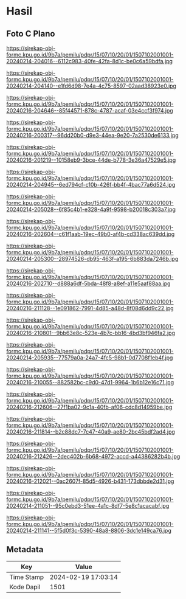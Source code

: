 # Hasil

## Foto C Plano

https://sirekap-obj-formc.kpu.go.id/9b7a/pemilu/pdpr/15/07/10/20/01/1507102001001-20240214-204016--6112c983-40fe-42fa-8d1c-be0c6a59bdfa.jpg

https://sirekap-obj-formc.kpu.go.id/9b7a/pemilu/pdpr/15/07/10/20/01/1507102001001-20240214-204140--e1fd6d98-7e4a-4c75-8597-02aad38923e0.jpg

https://sirekap-obj-formc.kpu.go.id/9b7a/pemilu/pdpr/15/07/10/20/01/1507102001001-20240216-204646--85f44571-878c-4787-acaf-03e4ccf3f974.jpg

https://sirekap-obj-formc.kpu.go.id/9b7a/pemilu/pdpr/15/07/10/20/01/1507102001001-20240216-200317--96dd20b0-d9e3-44ea-9e20-7a2530de6133.jpg

https://sirekap-obj-formc.kpu.go.id/9b7a/pemilu/pdpr/15/07/10/20/01/1507102001001-20240216-201219--10158eb9-3bce-44de-b778-3e36a47529e5.jpg

https://sirekap-obj-formc.kpu.go.id/9b7a/pemilu/pdpr/15/07/10/20/01/1507102001001-20240214-204945--6ed794cf-c10b-426f-bb4f-4bac77a6d524.jpg

https://sirekap-obj-formc.kpu.go.id/9b7a/pemilu/pdpr/15/07/10/20/01/1507102001001-20240214-205028--6f85c4b1-e328-4a9f-9598-b20018c303a7.jpg

https://sirekap-obj-formc.kpu.go.id/9b7a/pemilu/pdpr/15/07/10/20/01/1507102001001-20240216-202604--c61f1aab-19ec-49b0-af4b-cd338ac639dd.jpg

https://sirekap-obj-formc.kpu.go.id/9b7a/pemilu/pdpr/15/07/10/20/01/1507102001001-20240214-205300--28974526-db95-463f-a195-6b883da7246b.jpg

https://sirekap-obj-formc.kpu.go.id/9b7a/pemilu/pdpr/15/07/10/20/01/1507102001001-20240216-202710--d888a6df-5bda-48f8-a8ef-a11e5aaf88aa.jpg

https://sirekap-obj-formc.kpu.go.id/9b7a/pemilu/pdpr/15/07/10/20/01/1507102001001-20240216-211128--1e091862-7991-4d85-a48d-8f08d6dd9c22.jpg

https://sirekap-obj-formc.kpu.go.id/9b7a/pemilu/pdpr/15/07/10/20/01/1507102001001-20240216-210801--9bb63e8c-523e-4b7c-bb16-4bd3bf946fa2.jpg

https://sirekap-obj-formc.kpu.go.id/9b7a/pemilu/pdpr/15/07/10/20/01/1507102001001-20240214-205935--77579a0a-24a7-4fc5-98b1-0d7708f1eb4f.jpg

https://sirekap-obj-formc.kpu.go.id/9b7a/pemilu/pdpr/15/07/10/20/01/1507102001001-20240216-210055--882582bc-c9d0-47d1-9964-1b6b12e16c71.jpg

https://sirekap-obj-formc.kpu.go.id/9b7a/pemilu/pdpr/15/07/10/20/01/1507102001001-20240216-212606--27f1ba02-9c1a-40fb-af06-cdc8d14959be.jpg

https://sirekap-obj-formc.kpu.go.id/9b7a/pemilu/pdpr/15/07/10/20/01/1507102001001-20240216-211814--b2c88dc7-7c47-40a9-ae80-2bc45bdf2ad4.jpg

https://sirekap-obj-formc.kpu.go.id/9b7a/pemilu/pdpr/15/07/10/20/01/1507102001001-20240216-212426--2dec402b-6b68-4972-accd-a44386282b4b.jpg

https://sirekap-obj-formc.kpu.go.id/9b7a/pemilu/pdpr/15/07/10/20/01/1507102001001-20240216-212021--0ac2607f-85d5-4926-b431-173dbbde2d31.jpg

https://sirekap-obj-formc.kpu.go.id/9b7a/pemilu/pdpr/15/07/10/20/01/1507102001001-20240214-211051--95c0ebd3-51ee-4a1c-8df7-5e8c1acacabf.jpg

https://sirekap-obj-formc.kpu.go.id/9b7a/pemilu/pdpr/15/07/10/20/01/1507102001001-20240214-211141--5f5d0f3c-5390-48a8-8806-3dc1e149ca76.jpg


## Metadata

| Key        | Value               |
| ---------- | ------------------- |
| Time Stamp | 2024-02-19 17:03:14 |
| Kode Dapil | 1501                |




